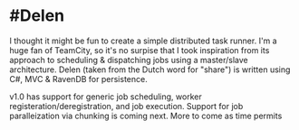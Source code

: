 #Delen
=====
I thought it might be fun to create a simple distributed task runner.  I'm a huge fan of TeamCity, so it's no surpise that I took inspiration from its approach to scheduling & dispatching jobs using a master/slave architecture. Delen (taken from the Dutch word for "share")  is written using C#, MVC & RavenDB for persistence.  

v1.0 has support for generic job scheduling, worker registeration/deregistration, and job execution.  Support for job  paralleization via chunking is coming next. More to come as time permits  
